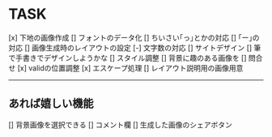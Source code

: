 # TASK
[x] 下地の画像作成
[] フォントのデータ化
	[] ちいさい｢っ｣とかの対応
	[] ｢ー｣の対応
[] 画像生成時のレイアウトの設定
[-] 文字数の対応
[] サイトデザイン
	[] 筆で手書きでデザインしようかな
[] スタイル調整
[] 背景に趣のある画像を
[] 問合せ
[x] validの位置調整
[x] エスケープ処理
[] レイアウト説明用の画像用意


---

## あれば嬉しい機能
[] 背景画像を選択できる
[] コメント欄
[] 生成した画像のシェアボタン 
